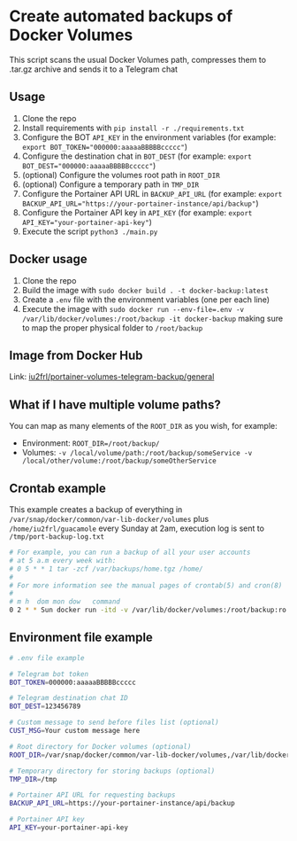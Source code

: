 # Create automated backups of Docker Volumes

This script scans the usual Docker Volumes path, compresses them to .tar.gz archive and sends it to a Telegram chat

## Usage

1. Clone the repo
2. Install requirements with `pip install -r ./requirements.txt`
3. Configure the BOT `API_KEY` in the environment variables (for example: `export BOT_TOKEN="000000:aaaaaBBBBBccccc"`)
4. Configure the destination chat in `BOT_DEST` (for example: `export BOT_DEST="000000:aaaaaBBBBBccccc"`)
5. (optional) Configure the volumes root path in `ROOT_DIR`
6. (optional) Configure a temporary path in `TMP_DIR`
7. Configure the Portainer API URL in `BACKUP_API_URL` (for example: `export BACKUP_API_URL="https://your-portainer-instance/api/backup"`)
8. Configure the Portainer API key in `API_KEY` (for example: `export API_KEY="your-portainer-api-key"`)
9. Execute the script `python3 ./main.py`

## Docker usage

1. Clone the repo
2. Build the image with `sudo docker build . -t docker-backup:latest`
3. Create a `.env` file with the environment variables (one per each line)
4. Execute the image with `sudo docker run --env-file=.env -v /var/lib/docker/volumes:/root/backup -it docker-backup` making sure to map the proper physical folder to `/root/backup`

## Image from Docker Hub

Link: [iu2frl/portainer-volumes-telegram-backup/general](https://hub.docker.com/repository/docker/iu2frl/portainer-volumes-telegram-backup/general)

## What if I have multiple volume paths?

You can map as many elements of the `ROOT_DIR` as you wish, for example:

- Environment: `ROOT_DIR=/root/backup/`
- Volumes: `-v /local/volume/path:/root/backup/someService -v /local/other/volume:/root/backup/someOtherService`

## Crontab example

This example creates a backup of everything in `/var/snap/docker/common/var-lib-docker/volumes` plus `/home/iu2frl/guacamole` every Sunday at 2am, execution log is sent to `/tmp/port-backup-log.txt`

```bash
# For example, you can run a backup of all your user accounts
# at 5 a.m every week with:
# 0 5 * * 1 tar -zcf /var/backups/home.tgz /home/
# 
# For more information see the manual pages of crontab(5) and cron(8)
# 
# m h  dom mon dow   command
0 2 * * Sun docker run -itd -v /var/lib/docker/volumes:/root/backup:ro --env-file=/home/iu2frl/portainer-backup.env --rm --pull=always iu2frl/portainer-volumes-telegram-backup:latest > /tmp/port-backup-log.txt 2>&1
```

## Environment file example

```bash
# .env file example

# Telegram bot token
BOT_TOKEN=000000:aaaaaBBBBBccccc

# Telegram destination chat ID
BOT_DEST=123456789

# Custom message to send before files list (optional)
CUST_MSG=Your custom message here

# Root directory for Docker volumes (optional)
ROOT_DIR=/var/snap/docker/common/var-lib-docker/volumes,/var/lib/docker/volumes,/root/backup

# Temporary directory for storing backups (optional)
TMP_DIR=/tmp

# Portainer API URL for requesting backups
BACKUP_API_URL=https://your-portainer-instance/api/backup

# Portainer API key
API_KEY=your-portainer-api-key
```
